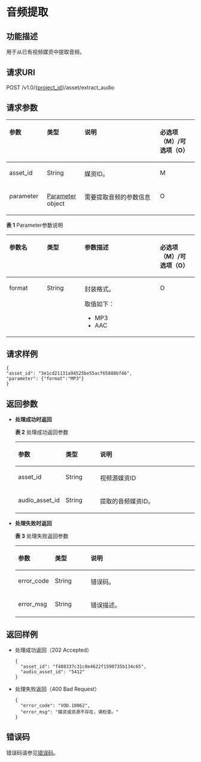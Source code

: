 # 音频提取<a name="vod_04_0208"></a>

## 功能描述<a name="zh-cn_topic_0128109928_zh-cn_topic_0127930896_section114814192538"></a>

用于从已有视频媒资中提取音频。

## 请求URI<a name="zh-cn_topic_0128109928_zh-cn_topic_0127930896_section5241024145313"></a>

POST /v1.0/\{[project\_id](获取项目ID.md)\}/asset/extract\_audio

## 请求参数<a name="zh-cn_topic_0128109928_zh-cn_topic_0127930896_section7297229175319"></a>

<a name="zh-cn_topic_0128109928_zh-cn_topic_0127930896_table6798518"></a>
<table><thead align="left"><tr id="zh-cn_topic_0128109928_zh-cn_topic_0127930896_row8735540"><th class="cellrowborder" valign="top" width="20%" id="mcps1.1.5.1.1"><p id="zh-cn_topic_0128109928_zh-cn_topic_0127930896_p36490171"><a name="zh-cn_topic_0128109928_zh-cn_topic_0127930896_p36490171"></a><a name="zh-cn_topic_0128109928_zh-cn_topic_0127930896_p36490171"></a>参数</p>
</th>
<th class="cellrowborder" valign="top" width="20%" id="mcps1.1.5.1.2"><p id="zh-cn_topic_0128109928_zh-cn_topic_0127930896_p2913837"><a name="zh-cn_topic_0128109928_zh-cn_topic_0127930896_p2913837"></a><a name="zh-cn_topic_0128109928_zh-cn_topic_0127930896_p2913837"></a>类型</p>
</th>
<th class="cellrowborder" valign="top" width="40%" id="mcps1.1.5.1.3"><p id="zh-cn_topic_0128109928_zh-cn_topic_0127930896_p34694260"><a name="zh-cn_topic_0128109928_zh-cn_topic_0127930896_p34694260"></a><a name="zh-cn_topic_0128109928_zh-cn_topic_0127930896_p34694260"></a>说明</p>
</th>
<th class="cellrowborder" valign="top" width="20%" id="mcps1.1.5.1.4"><p id="zh-cn_topic_0128109928_zh-cn_topic_0127930896_p62887584"><a name="zh-cn_topic_0128109928_zh-cn_topic_0127930896_p62887584"></a><a name="zh-cn_topic_0128109928_zh-cn_topic_0127930896_p62887584"></a>必选项（M）/可选项（O）</p>
</th>
</tr>
</thead>
<tbody><tr id="zh-cn_topic_0128109928_zh-cn_topic_0127930896_row29117349"><td class="cellrowborder" valign="top" width="20%" headers="mcps1.1.5.1.1 "><p id="zh-cn_topic_0128109928_zh-cn_topic_0127930896_p9695103"><a name="zh-cn_topic_0128109928_zh-cn_topic_0127930896_p9695103"></a><a name="zh-cn_topic_0128109928_zh-cn_topic_0127930896_p9695103"></a>asset_id</p>
</td>
<td class="cellrowborder" valign="top" width="20%" headers="mcps1.1.5.1.2 "><p id="zh-cn_topic_0128109928_zh-cn_topic_0127930896_p47105906"><a name="zh-cn_topic_0128109928_zh-cn_topic_0127930896_p47105906"></a><a name="zh-cn_topic_0128109928_zh-cn_topic_0127930896_p47105906"></a>String</p>
</td>
<td class="cellrowborder" valign="top" width="40%" headers="mcps1.1.5.1.3 "><p id="zh-cn_topic_0128109928_zh-cn_topic_0127930896_p15341719293"><a name="zh-cn_topic_0128109928_zh-cn_topic_0127930896_p15341719293"></a><a name="zh-cn_topic_0128109928_zh-cn_topic_0127930896_p15341719293"></a>媒资ID。</p>
</td>
<td class="cellrowborder" valign="top" width="20%" headers="mcps1.1.5.1.4 "><p id="zh-cn_topic_0128109928_zh-cn_topic_0127930896_p54833900"><a name="zh-cn_topic_0128109928_zh-cn_topic_0127930896_p54833900"></a><a name="zh-cn_topic_0128109928_zh-cn_topic_0127930896_p54833900"></a>M</p>
</td>
</tr>
<tr id="row18770743781"><td class="cellrowborder" valign="top" width="20%" headers="mcps1.1.5.1.1 "><p id="p8770134314818"><a name="p8770134314818"></a><a name="p8770134314818"></a>parameter</p>
</td>
<td class="cellrowborder" valign="top" width="20%" headers="mcps1.1.5.1.2 "><p id="p197709438813"><a name="p197709438813"></a><a name="p197709438813"></a><a href="#table197816255514">Parameter</a> object</p>
</td>
<td class="cellrowborder" valign="top" width="40%" headers="mcps1.1.5.1.3 "><p id="p1977019431884"><a name="p1977019431884"></a><a name="p1977019431884"></a>需要提取音频的参数信息</p>
</td>
<td class="cellrowborder" valign="top" width="20%" headers="mcps1.1.5.1.4 "><p id="p877014431986"><a name="p877014431986"></a><a name="p877014431986"></a>O</p>
</td>
</tr>
</tbody>
</table>

**表 1**  Parameter参数说明

<a name="table197816255514"></a>
<table><thead align="left"><tr id="row19787205510"><th class="cellrowborder" valign="top" width="20%" id="mcps1.2.5.1.1"><p id="p897913265513"><a name="p897913265513"></a><a name="p897913265513"></a>参数名</p>
</th>
<th class="cellrowborder" valign="top" width="20%" id="mcps1.2.5.1.2"><p id="p2979182175510"><a name="p2979182175510"></a><a name="p2979182175510"></a>类型</p>
</th>
<th class="cellrowborder" valign="top" width="40%" id="mcps1.2.5.1.3"><p id="p1097972165517"><a name="p1097972165517"></a><a name="p1097972165517"></a>参数描述</p>
</th>
<th class="cellrowborder" valign="top" width="20%" id="mcps1.2.5.1.4"><p id="p16979225559"><a name="p16979225559"></a><a name="p16979225559"></a>必选项（M）/可选项（O）</p>
</th>
</tr>
</thead>
<tbody><tr id="row197992145519"><td class="cellrowborder" valign="top" width="20%" headers="mcps1.2.5.1.1 "><p id="p119797212557"><a name="p119797212557"></a><a name="p119797212557"></a>format</p>
</td>
<td class="cellrowborder" valign="top" width="20%" headers="mcps1.2.5.1.2 "><p id="p349118442554"><a name="p349118442554"></a><a name="p349118442554"></a>String</p>
</td>
<td class="cellrowborder" valign="top" width="40%" headers="mcps1.2.5.1.3 "><p id="p74911944105517"><a name="p74911944105517"></a><a name="p74911944105517"></a>封装格式。</p>
<div class="p" id="p154911344185518"><a name="p154911344185518"></a><a name="p154911344185518"></a>取值如下：<a name="ul6491044125513"></a><a name="ul6491044125513"></a><ul id="ul6491044125513"><li>MP3</li><li>AAC</li></ul>
</div>
</td>
<td class="cellrowborder" valign="top" width="20%" headers="mcps1.2.5.1.4 "><p id="p19491174455519"><a name="p19491174455519"></a><a name="p19491174455519"></a>O</p>
</td>
</tr>
</tbody>
</table>

## 请求样例<a name="zh-cn_topic_0128109928_zh-cn_topic_0127930896_section1249493515311"></a>

```
{
"asset_id": "3e1cd21131a94525be55acf65888bf46",
"parameter": {"format":"MP3"}
}
```

## 返回参数<a name="zh-cn_topic_0128109928_zh-cn_topic_0127930896_section162761640105314"></a>

-   **处理成功时返回**

    **表 2**  处理成功返回参数

    <a name="table155123509128"></a>
    <table><thead align="left"><tr id="row76848503127"><th class="cellrowborder" valign="top" width="20%" id="mcps1.2.4.1.1"><p id="p136844505129"><a name="p136844505129"></a><a name="p136844505129"></a>参数</p>
    </th>
    <th class="cellrowborder" valign="top" width="20%" id="mcps1.2.4.1.2"><p id="p1868418508128"><a name="p1868418508128"></a><a name="p1868418508128"></a>类型</p>
    </th>
    <th class="cellrowborder" valign="top" width="60%" id="mcps1.2.4.1.3"><p id="p10684165001217"><a name="p10684165001217"></a><a name="p10684165001217"></a>说明</p>
    </th>
    </tr>
    </thead>
    <tbody><tr id="row47001950151210"><td class="cellrowborder" valign="top" width="20%" headers="mcps1.2.4.1.1 "><p id="p270005020122"><a name="p270005020122"></a><a name="p270005020122"></a>asset_id</p>
    </td>
    <td class="cellrowborder" valign="top" width="20%" headers="mcps1.2.4.1.2 "><p id="p117001450141211"><a name="p117001450141211"></a><a name="p117001450141211"></a>String</p>
    </td>
    <td class="cellrowborder" valign="top" width="60%" headers="mcps1.2.4.1.3 "><p id="p12700155031213"><a name="p12700155031213"></a><a name="p12700155031213"></a>视频源媒资ID</p>
    </td>
    </tr>
    <tr id="row1700650121217"><td class="cellrowborder" valign="top" width="20%" headers="mcps1.2.4.1.1 "><p id="p5700205017125"><a name="p5700205017125"></a><a name="p5700205017125"></a>audio_asset_id</p>
    </td>
    <td class="cellrowborder" valign="top" width="20%" headers="mcps1.2.4.1.2 "><p id="p97001750101215"><a name="p97001750101215"></a><a name="p97001750101215"></a>String</p>
    </td>
    <td class="cellrowborder" valign="top" width="60%" headers="mcps1.2.4.1.3 "><p id="p18700850101214"><a name="p18700850101214"></a><a name="p18700850101214"></a>提取的音频媒资ID。</p>
    </td>
    </tr>
    </tbody>
    </table>

-   **处理失败时返回**

    **表 3**  处理失败返回参数

    <a name="table85181245145317"></a>
    <table><thead align="left"><tr id="row1051944555315"><th class="cellrowborder" valign="top" width="20%" id="mcps1.2.4.1.1"><p id="p0519745205314"><a name="p0519745205314"></a><a name="p0519745205314"></a>参数</p>
    </th>
    <th class="cellrowborder" valign="top" width="20%" id="mcps1.2.4.1.2"><p id="p16519845105313"><a name="p16519845105313"></a><a name="p16519845105313"></a>类型</p>
    </th>
    <th class="cellrowborder" valign="top" width="60%" id="mcps1.2.4.1.3"><p id="p1351918453535"><a name="p1351918453535"></a><a name="p1351918453535"></a>说明</p>
    </th>
    </tr>
    </thead>
    <tbody><tr id="row2520144516539"><td class="cellrowborder" valign="top" width="20%" headers="mcps1.2.4.1.1 "><p id="p8520945185313"><a name="p8520945185313"></a><a name="p8520945185313"></a>error_code</p>
    </td>
    <td class="cellrowborder" valign="top" width="20%" headers="mcps1.2.4.1.2 "><p id="p115201145105312"><a name="p115201145105312"></a><a name="p115201145105312"></a>String</p>
    </td>
    <td class="cellrowborder" valign="top" width="60%" headers="mcps1.2.4.1.3 "><p id="p12520124518539"><a name="p12520124518539"></a><a name="p12520124518539"></a>错误码。</p>
    </td>
    </tr>
    <tr id="row10520124505310"><td class="cellrowborder" valign="top" width="20%" headers="mcps1.2.4.1.1 "><p id="p852094510531"><a name="p852094510531"></a><a name="p852094510531"></a>error_msg</p>
    </td>
    <td class="cellrowborder" valign="top" width="20%" headers="mcps1.2.4.1.2 "><p id="p8520174519535"><a name="p8520174519535"></a><a name="p8520174519535"></a>String</p>
    </td>
    <td class="cellrowborder" valign="top" width="60%" headers="mcps1.2.4.1.3 "><p id="p95208459531"><a name="p95208459531"></a><a name="p95208459531"></a>错误描述。</p>
    </td>
    </tr>
    </tbody>
    </table>


## 返回样例<a name="zh-cn_topic_0128109928_zh-cn_topic_0127930896_section1164111461532"></a>

-   处理成功返回（202 Accepted）

    ```
    {
      "asset_id": "f488337c31c8e4622f1590735b134c65",
      "audio_asset_id": "5412"
    }
    ```

-   处理失败返回（400 Bad Request）

    ```
    {
      "error_code": "VOD.10062",
      "error_msg": "媒资或资源不存在，请检查。"
    }
    ```


## 错误码<a name="section569214377267"></a>

错误码请参见[错误码](错误码.md)。

